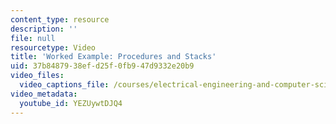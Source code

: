 ```yaml
---
content_type: resource
description: ''
file: null
resourcetype: Video
title: 'Worked Example: Procedures and Stacks'
uid: 37b84879-38ef-d25f-0fb9-47d9332e20b9
video_files:
  video_captions_file: /courses/electrical-engineering-and-computer-science/6-004-computation-structures-spring-2017/c12/c12s2/c12s2v6/procedures-and-stacks/YEZUywtDJQ4.vtt
video_metadata:
  youtube_id: YEZUywtDJQ4
---
```

